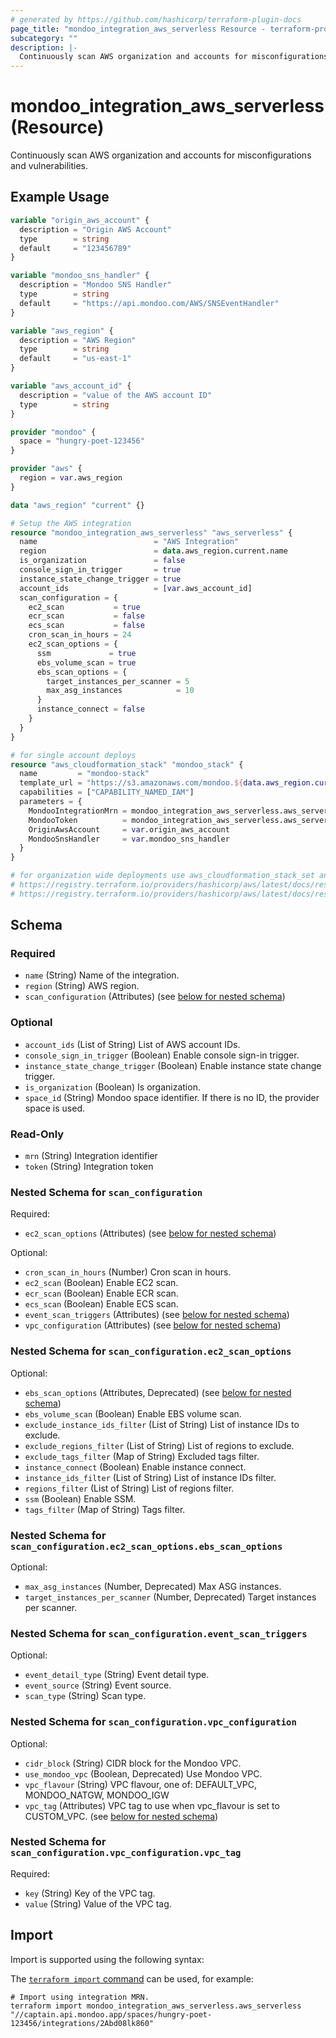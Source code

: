```yaml
---
# generated by https://github.com/hashicorp/terraform-plugin-docs
page_title: "mondoo_integration_aws_serverless Resource - terraform-provider-mondoo"
subcategory: ""
description: |-
  Continuously scan AWS organization and accounts for misconfigurations and vulnerabilities.
---
```


# mondoo_integration_aws_serverless (Resource)

Continuously scan AWS organization and accounts for misconfigurations and vulnerabilities.

## Example Usage

```terraform
variable "origin_aws_account" {
  description = "Origin AWS Account"
  type        = string
  default     = "123456789"
}

variable "mondoo_sns_handler" {
  description = "Mondoo SNS Handler"
  type        = string
  default     = "https://api.mondoo.com/AWS/SNSEventHandler"
}

variable "aws_region" {
  description = "AWS Region"
  type        = string
  default     = "us-east-1"
}

variable "aws_account_id" {
  description = "value of the AWS account ID"
  type        = string
}

provider "mondoo" {
  space = "hungry-poet-123456"
}

provider "aws" {
  region = var.aws_region
}

data "aws_region" "current" {}

# Setup the AWS integration
resource "mondoo_integration_aws_serverless" "aws_serverless" {
  name                          = "AWS Integration"
  region                        = data.aws_region.current.name
  is_organization               = false
  console_sign_in_trigger       = true
  instance_state_change_trigger = true
  account_ids                   = [var.aws_account_id]
  scan_configuration = {
    ec2_scan           = true
    ecr_scan           = false
    ecs_scan           = false
    cron_scan_in_hours = 24
    ec2_scan_options = {
      ssm             = true
      ebs_volume_scan = true
      ebs_scan_options = {
        target_instances_per_scanner = 5
        max_asg_instances            = 10
      }
      instance_connect = false
    }
  }
}

# for single account deploys
resource "aws_cloudformation_stack" "mondoo_stack" {
  name         = "mondoo-stack"
  template_url = "https://s3.amazonaws.com/mondoo.${data.aws_region.current.name}/mondoo-root-cf.json"
  capabilities = ["CAPABILITY_NAMED_IAM"]
  parameters = {
    MondooIntegrationMrn = mondoo_integration_aws_serverless.aws_serverless.mrn
    MondooToken          = mondoo_integration_aws_serverless.aws_serverless.token
    OriginAwsAccount     = var.origin_aws_account
    MondooSnsHandler     = var.mondoo_sns_handler
  }
}

# for organization wide deployments use aws_cloudformation_stack_set and aws_cloudformation_stack_set_instance instead of aws_cloudformation_stack
# https://registry.terraform.io/providers/hashicorp/aws/latest/docs/resources/cloudformation_stack_set
# https://registry.terraform.io/providers/hashicorp/aws/latest/docs/resources/cloudformation_stack_set_instance
```

<!-- schema generated by tfplugindocs -->
## Schema

### Required

- `name` (String) Name of the integration.
- `region` (String) AWS region.
- `scan_configuration` (Attributes) (see [below for nested schema](#nestedatt--scan_configuration))

### Optional

- `account_ids` (List of String) List of AWS account IDs.
- `console_sign_in_trigger` (Boolean) Enable console sign-in trigger.
- `instance_state_change_trigger` (Boolean) Enable instance state change trigger.
- `is_organization` (Boolean) Is organization.
- `space_id` (String) Mondoo space identifier. If there is no ID, the provider space is used.

### Read-Only

- `mrn` (String) Integration identifier
- `token` (String) Integration token

<a id="nestedatt--scan_configuration"></a>
### Nested Schema for `scan_configuration`

Required:

- `ec2_scan_options` (Attributes) (see [below for nested schema](#nestedatt--scan_configuration--ec2_scan_options))

Optional:

- `cron_scan_in_hours` (Number) Cron scan in hours.
- `ec2_scan` (Boolean) Enable EC2 scan.
- `ecr_scan` (Boolean) Enable ECR scan.
- `ecs_scan` (Boolean) Enable ECS scan.
- `event_scan_triggers` (Attributes) (see [below for nested schema](#nestedatt--scan_configuration--event_scan_triggers))
- `vpc_configuration` (Attributes) (see [below for nested schema](#nestedatt--scan_configuration--vpc_configuration))

<a id="nestedatt--scan_configuration--ec2_scan_options"></a>
### Nested Schema for `scan_configuration.ec2_scan_options`

Optional:

- `ebs_scan_options` (Attributes, Deprecated) (see [below for nested schema](#nestedatt--scan_configuration--ec2_scan_options--ebs_scan_options))
- `ebs_volume_scan` (Boolean) Enable EBS volume scan.
- `exclude_instance_ids_filter` (List of String) List of instance IDs to exclude.
- `exclude_regions_filter` (List of String) List of regions to exclude.
- `exclude_tags_filter` (Map of String) Excluded tags filter.
- `instance_connect` (Boolean) Enable instance connect.
- `instance_ids_filter` (List of String) List of instance IDs filter.
- `regions_filter` (List of String) List of regions filter.
- `ssm` (Boolean) Enable SSM.
- `tags_filter` (Map of String) Tags filter.

<a id="nestedatt--scan_configuration--ec2_scan_options--ebs_scan_options"></a>
### Nested Schema for `scan_configuration.ec2_scan_options.ebs_scan_options`

Optional:

- `max_asg_instances` (Number, Deprecated) Max ASG instances.
- `target_instances_per_scanner` (Number, Deprecated) Target instances per scanner.



<a id="nestedatt--scan_configuration--event_scan_triggers"></a>
### Nested Schema for `scan_configuration.event_scan_triggers`

Optional:

- `event_detail_type` (String) Event detail type.
- `event_source` (String) Event source.
- `scan_type` (String) Scan type.


<a id="nestedatt--scan_configuration--vpc_configuration"></a>
### Nested Schema for `scan_configuration.vpc_configuration`

Optional:

- `cidr_block` (String) CIDR block for the Mondoo VPC.
- `use_mondoo_vpc` (Boolean, Deprecated) Use Mondoo VPC.
- `vpc_flavour` (String) VPC flavour, one of: DEFAULT_VPC, MONDOO_NATGW, MONDOO_IGW
- `vpc_tag` (Attributes) VPC tag to use when vpc_flavour is set to CUSTOM_VPC. (see [below for nested schema](#nestedatt--scan_configuration--vpc_configuration--vpc_tag))

<a id="nestedatt--scan_configuration--vpc_configuration--vpc_tag"></a>
### Nested Schema for `scan_configuration.vpc_configuration.vpc_tag`

Required:

- `key` (String) Key of the VPC tag.
- `value` (String) Value of the VPC tag.

## Import

Import is supported using the following syntax:

The [`terraform import` command](https://developer.hashicorp.com/terraform/cli/commands/import) can be used, for example:

```shell
# Import using integration MRN.
terraform import mondoo_integration_aws_serverless.aws_serverless "//captain.api.mondoo.app/spaces/hungry-poet-123456/integrations/2Abd08lk860"
```
